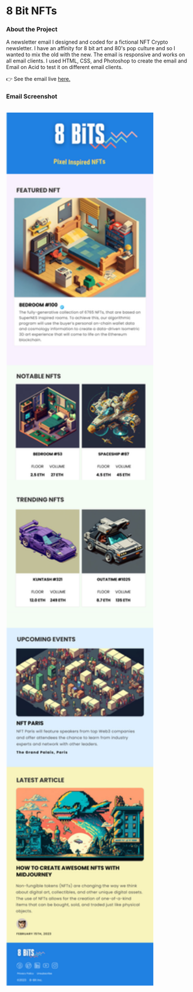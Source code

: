 <h1>8 Bit NFTs</h1>

<h3>About the Project</h3>
<p>
A newsletter email I designed and coded for a fictional NFT Crypto newsletter. I have an affinity for 8 bit art and 80's pop culture and so I wanted to mix the old with the new. The email is responsive and works on all email clients. I used HTML, CSS, and Photoshop to create the email and Email on Acid to test it on different email clients.
</p>
👉 See the email live <a href="https://eightbitnfts.vercel.app/" target="_blank" rel="noopener">here.</a> 
<br/>

<h3>Email Screenshot</h3>

<br/>
<img src="./images/8 Bits.png" width="400px" height="auto"></img>
